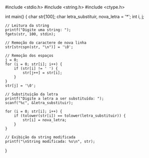 #include <stdio.h>
#include <string.h>
#include <ctype.h>

int main() {
    char str[100];
    char letra_substituir, nova_letra = '*';
    int i, j;

    // Leitura da string
    printf("Digite uma string: ");
    fgets(str, 100, stdin);

    // Remoção do caractere de nova linha
    str[strcspn(str, "\n")] = '\0';

    // Remoção dos espaços
    j = 0;
    for (i = 0; str[i]; i++) {
        if (str[i] != ' ') {
            str[j++] = str[i];
        }
    }
    str[j] = '\0';

    // Substituição da letra
    printf("Digite a letra a ser substituída: ");
    scanf("%c", &letra_substituir);

    for (i = 0; str[i]; i++) {
        if (tolower(str[i]) == tolower(letra_substituir)) {
            str[i] = nova_letra;
        }
    }

    // Exibição da string modificada
    printf("\nString modificada: %s\n", str);

}
